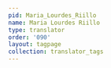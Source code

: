 ```yaml
---
pid: Maria_Lourdes_Riillo
name: Maria Lourdes Riillo
type: translator
order: '090'
layout: tagpage
collection: translator_tags
---
```

